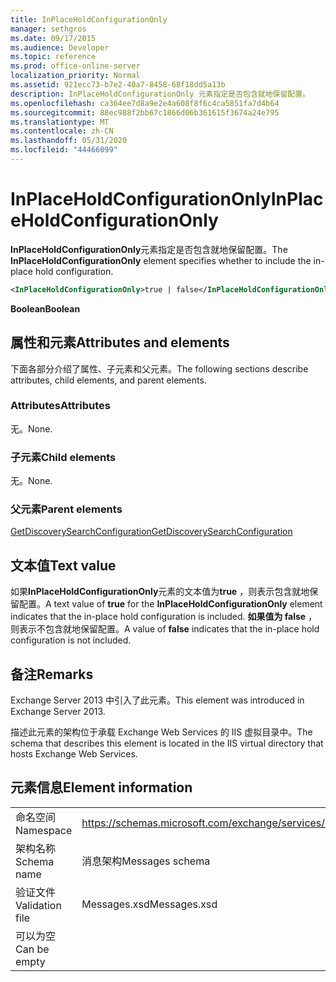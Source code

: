 ```yaml
---
title: InPlaceHoldConfigurationOnly
manager: sethgros
ms.date: 09/17/2015
ms.audience: Developer
ms.topic: reference
ms.prod: office-online-server
localization_priority: Normal
ms.assetid: 921ecc73-b7e2-40a7-8458-68f18dd5a13b
description: InPlaceHoldConfigurationOnly 元素指定是否包含就地保留配置。
ms.openlocfilehash: ca364ee7d8a9e2e4a608f8f6c4ca5851fa7d4b64
ms.sourcegitcommit: 88ec988f2bb67c1866d06b361615f3674a24e795
ms.translationtype: MT
ms.contentlocale: zh-CN
ms.lasthandoff: 05/31/2020
ms.locfileid: "44466099"
---
```

# <a name="inplaceholdconfigurationonly"></a><span data-ttu-id="2aeb6-103">InPlaceHoldConfigurationOnly</span><span class="sxs-lookup"><span data-stu-id="2aeb6-103">InPlaceHoldConfigurationOnly</span></span>

<span data-ttu-id="2aeb6-104">**InPlaceHoldConfigurationOnly**元素指定是否包含就地保留配置。</span><span class="sxs-lookup"><span data-stu-id="2aeb6-104">The **InPlaceHoldConfigurationOnly** element specifies whether to include the in-place hold configuration.</span></span> 
  
```XML
<InPlaceHoldConfigurationOnly>true | false</InPlaceHoldConfigurationOnly>
```

 <span data-ttu-id="2aeb6-105">**Boolean**</span><span class="sxs-lookup"><span data-stu-id="2aeb6-105">**Boolean**</span></span>
## <a name="attributes-and-elements"></a><span data-ttu-id="2aeb6-106">属性和元素</span><span class="sxs-lookup"><span data-stu-id="2aeb6-106">Attributes and elements</span></span>

<span data-ttu-id="2aeb6-107">下面各部分介绍了属性、子元素和父元素。</span><span class="sxs-lookup"><span data-stu-id="2aeb6-107">The following sections describe attributes, child elements, and parent elements.</span></span>
  
### <a name="attributes"></a><span data-ttu-id="2aeb6-108">Attributes</span><span class="sxs-lookup"><span data-stu-id="2aeb6-108">Attributes</span></span>

<span data-ttu-id="2aeb6-109">无。</span><span class="sxs-lookup"><span data-stu-id="2aeb6-109">None.</span></span>
  
### <a name="child-elements"></a><span data-ttu-id="2aeb6-110">子元素</span><span class="sxs-lookup"><span data-stu-id="2aeb6-110">Child elements</span></span>

<span data-ttu-id="2aeb6-111">无。</span><span class="sxs-lookup"><span data-stu-id="2aeb6-111">None.</span></span>
  
### <a name="parent-elements"></a><span data-ttu-id="2aeb6-112">父元素</span><span class="sxs-lookup"><span data-stu-id="2aeb6-112">Parent elements</span></span>

[<span data-ttu-id="2aeb6-113">GetDiscoverySearchConfiguration</span><span class="sxs-lookup"><span data-stu-id="2aeb6-113">GetDiscoverySearchConfiguration</span></span>](getdiscoverysearchconfiguration.md)
  
## <a name="text-value"></a><span data-ttu-id="2aeb6-114">文本值</span><span class="sxs-lookup"><span data-stu-id="2aeb6-114">Text value</span></span>

<span data-ttu-id="2aeb6-115">如果**InPlaceHoldConfigurationOnly**元素的文本值为**true** ，则表示包含就地保留配置。</span><span class="sxs-lookup"><span data-stu-id="2aeb6-115">A text value of **true** for the **InPlaceHoldConfigurationOnly** element indicates that the in-place hold configuration is included.</span></span> <span data-ttu-id="2aeb6-116">**如果值为 false** ，则表示不包含就地保留配置。</span><span class="sxs-lookup"><span data-stu-id="2aeb6-116">A value of **false** indicates that the in-place hold configuration is not included.</span></span> 
  
## <a name="remarks"></a><span data-ttu-id="2aeb6-117">备注</span><span class="sxs-lookup"><span data-stu-id="2aeb6-117">Remarks</span></span>

<span data-ttu-id="2aeb6-118">Exchange Server 2013 中引入了此元素。</span><span class="sxs-lookup"><span data-stu-id="2aeb6-118">This element was introduced in Exchange Server 2013.</span></span>
  
<span data-ttu-id="2aeb6-119">描述此元素的架构位于承载 Exchange Web Services 的 IIS 虚拟目录中。</span><span class="sxs-lookup"><span data-stu-id="2aeb6-119">The schema that describes this element is located in the IIS virtual directory that hosts Exchange Web Services.</span></span>
  
## <a name="element-information"></a><span data-ttu-id="2aeb6-120">元素信息</span><span class="sxs-lookup"><span data-stu-id="2aeb6-120">Element information</span></span>

|||
|:-----|:-----|
|<span data-ttu-id="2aeb6-121">命名空间</span><span class="sxs-lookup"><span data-stu-id="2aeb6-121">Namespace</span></span>  <br/> |https://schemas.microsoft.com/exchange/services/2006/messages  <br/> |
|<span data-ttu-id="2aeb6-122">架构名称</span><span class="sxs-lookup"><span data-stu-id="2aeb6-122">Schema name</span></span>  <br/> |<span data-ttu-id="2aeb6-123">消息架构</span><span class="sxs-lookup"><span data-stu-id="2aeb6-123">Messages schema</span></span>  <br/> |
|<span data-ttu-id="2aeb6-124">验证文件</span><span class="sxs-lookup"><span data-stu-id="2aeb6-124">Validation file</span></span>  <br/> |<span data-ttu-id="2aeb6-125">Messages.xsd</span><span class="sxs-lookup"><span data-stu-id="2aeb6-125">Messages.xsd</span></span>  <br/> |
|<span data-ttu-id="2aeb6-126">可以为空</span><span class="sxs-lookup"><span data-stu-id="2aeb6-126">Can be empty</span></span>  <br/> ||
   

